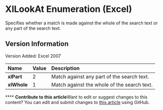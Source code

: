 
# XlLookAt Enumeration (Excel)

Specifies whether a match is made against the whole of the search text or any part of the search text.


## Version Information

Version Added: Excel 2007 



|**Name**|**Value**|**Description**|
|:-----|:-----|:-----|
| **xlPart**|2|Match against any part of the search text.|
| **xlWhole**|1|Match against the whole of the search text.|

****   **Contribute to this article**Want to edit or suggest changes to this content? You can edit and submit changes to  [this article](https://github.com/jhershey00/VBA_Excel_Test/OpenXMLCon/articles/766c4dae-d66e-6f0c-1f33-792ee6f0918b.md) using GitHub.

